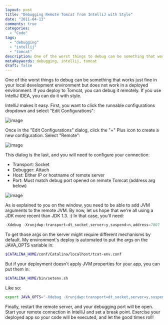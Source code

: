 ```yaml
---
layout: post
title: "Debugging Remote Tomcat from IntelliJ with Style"
date: "2011-04-13"
comments: true
categories:
  - "Code"
tags:
  - "debugging"
  - "intellij"
  - "tomcat"
description: One of the worst things to debug can be something that works just fine in your local development environment but does not work in a deployed environment.  I
metaKeywords: debugging, intellij, tomcat
draft: false
---
```


One of the worst things to debug can be something that works just fine in your local development environment but does not work in a deployed environment.  If you deploy to Tomcat, you can debug it remotely.  If you use IntelliJ IDEA, you can do it with style.

<!--more-->

IntelliJ makes it easy.  First, you want to click the runnable configurations dropdown and select "Edit Configurations":

![image](https://lh3.googleusercontent.com/_mA-9kCcx0bs/TaXdzFFhpxI/AAAAAAAAABM/6FoV9E3FpII/s800/ConfigDropdown.png)

Once in the "Edit Configurations" dialog, click the "+" Plus icon to create a new configuration.  Select "Remote":

![image](https://lh4.googleusercontent.com/_mA-9kCcx0bs/TaXdzLv6GAI/AAAAAAAAABQ/3giI8x9pZc0/s640/SelectRemote.png)

This dialog is the last, and you will need to configure your connection:

* Transport: Socket
* Debugger: Attach
* Host: Either IP or hostname of remote server
* Port: Must match debug port opened on remote Tomcat (address arg below)

![image](https://lh3.googleusercontent.com/_mA-9kCcx0bs/TaXdzPI1ovI/AAAAAAAAABU/EU-fflxWQ1g/s800/RemoteDebug.png)

As is explained to you on the window, you need to be able to add JVM arguments to the remote JVM.  By now, let us hope that we're all using a JDK more recent than JDK 1.3. :)  In that case, you'll need:

```java
-Xdebug -Xrunjdwp:transport=dt_socket,server=y,suspend=n,address=7007
```

To get those args on the server might require different mechanisms by default.  My environment's deploy is automated to put the args on the JAVA_OPTS variable in:

```bash
$CATALINA_HOME/conf/Catalina/localhost/tcat-env.conf
```

But if your deployment doesn't apply JVM properties for your app, you can put them in:

```bash
$CATALINA_HOME/bin/setenv.sh
```

Like so:

```bash
export JAVA_OPTS="-Xdebug -Xrunjdwp:transport=dt_socket,server=y,suspend=n,address=7007"
```

Finally, restart the remote server, and your debugging port will be open.  Start your remote connection in IntelliJ and set a break point.  Exercise your deployed app so your code will be executed, and let the good times roll!

  
